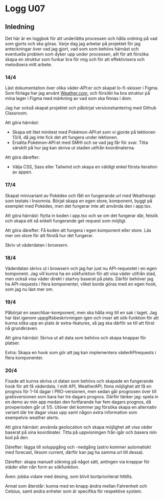 # Logg U07

## Inledning

Det här är en loggbok för att underlätta processen och hålla ordning på vad som gjorts och ska göras.
Varje dag jag arbetar på projektet för jag anteckningar över vad jag gjort, vad som som behövs härnäst och eventuella problem som dyker upp under processen, allt för att försöka skapa en struktur som funkar bra för mig och för att effektivisera och metodisera mitt arbete.

### 14/4

Läst dokumentation över olika väder-API:er och skapat lo-fi-skisser i Figma. Som förlaga har jag använt [Weather.com](https://weather.com/sv-SE/weather/today/l/59.33,18.05), och försökt ha bra struktur på mina lager i Figma med märkning av vad som ska finnas i dom.

Jag har också skapat projektet och påbörjat versionshantering med Github Classroom.

Att göra härnäst:

- Skapa ett litet minitest med Pokémon-API:et som vi gjorde på lektionen 13/4, då jag inte fick det att fungera under lektionen.
- Ersätta Pokémon-API:et med SMHI och se vad jag får för svar. Titta särskilt på hur jag kan skriva ut staden utifrån koordinaterna.

Att göra därefter:

- Välja CSS, Sass eller Tailwind och skapa en väldigt enkel första iteration av appen.

### 17/4

Skapat minivariant av Pokédex och fått en fungerande url med Weatherapi som testats i Insomnia. Börjat skapa en egen store, komponent, byggt på exemplet med Pokédex, men det fungerar inte att använda den i app.tsx.

Att göra härnäst: flytta in koden i app.tsx och se om det fungerar där, felsök och skapa ett så enkelt fungerande get request som möjligt.

Att göra därefter: Få koden att fungera i egen komponent eller store. Läs mer om store för att förstå hur det fungerar.

Skriv ut väderdatan i browsern.

### 18/4

Väderdatan skrivs ut i browsern och jag har just nu API-requestet i en egen komponent. Jag vill kunna ha en sökfunktion för att visa väder utifrån stad, men också visa väder direkt i startvy baserat på plats. Därför behöver jag ha API-requests i flera komponenter, vilket borde göras med en egen hook, som jag nu läst mer om.

### 19/4

Påbörjat en searchbar-komponent, men ska hålla mig till en sak i taget. Jag har läst igenom uppgiftsbeskrivningen igen och inser att sök-funktion för att kunna söka upp en plats är extra-features, så jag ska därför se till att först nå grundkraven.

Att göra härnäst: Skriva ut all data som behövs och skapa knappar för platser.

Extra: Skapa en hook som gör att jag kan implementera väderAPIrequests i flera komponenter.

### 20/4

Fixade att kunna skriva ut datan som behövs och skapade en fungerande hook för att få väderdata. I mitt API, WeatherAPI, finns möjlighet att få en prognos för 1-14 dagar i PRO-versionen, men sedan går prognosen över till gratisversionen som bara har tre dagars prognos. Därför tänker jag: spela in en demo av min app medan den fortfarande har fem dagars prognos, då provperioden går ut 1/5. Utöver det kommer jag försöka skapa en alternativ variant där tre dagar visas upp samt någon extra information som exempelvis weather alerts.

Att göra härnäst: använda geolocation och skapa möjlighet att visa väder baserat på sina koordinater. Titta på uppvisningen från igår och basera min kod på den.

Därefter: lägga till soluppgång och -nedgång (astro kommer automatiskt med forecast, liksom current, därför kan jag ha samma url till dessa).

Därefter: skapa manuell sökning på något sätt, antingen via knappar för städer eller nån form av sökfunktion.

Även: jobba vidare med desing, som blivit bortprioriterat hittills.

Annat som återstår: kunna med en knapp ändra mellan Fahrenheit och Celsius, samt andra enheter som är specifika för respektive system.
